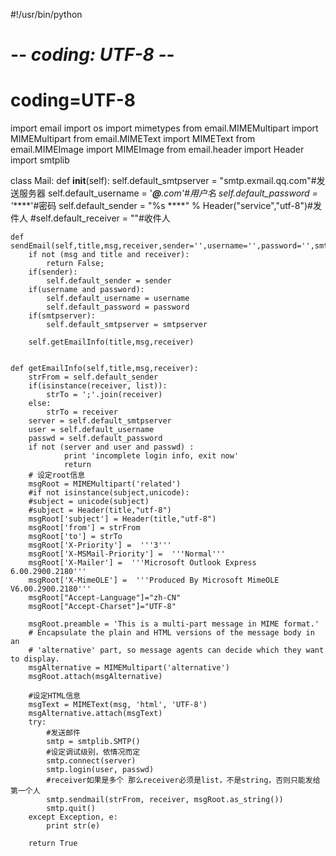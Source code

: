 #!/usr/bin/python
# -*- coding: UTF-8 -*-
# coding=UTF-8
import email
import os
import mimetypes
from email.MIMEMultipart import MIMEMultipart
from email.MIMEText import MIMEText
from email.MIMEImage import MIMEImage
from email.header import Header
import smtplib

class Mail:
    def __init__(self):
        self.default_smtpserver = "smtp.exmail.qq.com"#发送服务器
        self.default_username = '***@**.com'#用户名
        self.default_password = '*****'#密码
        self.default_sender = "%s ****" % Header("service","utf-8")#发件人
        #self.default_receiver = ""#收件人

    def sendEmail(self,title,msg,receiver,sender='',username='',password='',smtpserver=''):
        if not (msg and title and receiver):
            return False;
        if(sender):
            self.default_sender = sender
        if(username and password):
            self.default_username = username
            self.default_password = password
        if(smtpserver):
            self.default_smtpserver = smtpserver
            
        self.getEmailInfo(title,msg,receiver)
            

    def getEmailInfo(self,title,msg,receiver):
        strFrom = self.default_sender
        if(isinstance(receiver, list)):
            strTo = ';'.join(receiver)
        else:
            strTo = receiver
        server = self.default_smtpserver
        user = self.default_username
        passwd = self.default_password
        if not (server and user and passwd) :
                print 'incomplete login info, exit now'
                return
        # 设定root信息
        msgRoot = MIMEMultipart('related')
        #if not isinstance(subject,unicode):
        #subject = unicode(subject)
        #subject = Header(title,"utf-8")
        msgRoot['subject'] = Header(title,"utf-8")
        msgRoot['from'] = strFrom
        msgRoot['to'] = strTo
        msgRoot['X-Priority'] =  '''3'''
        msgRoot['X-MSMail-Priority'] =  '''Normal'''
        msgRoot['X-Mailer'] =  '''Microsoft Outlook Express 6.00.2900.2180'''
        msgRoot['X-MimeOLE'] =  '''Produced By Microsoft MimeOLE V6.00.2900.2180'''
        msgRoot["Accept-Language"]="zh-CN"
        msgRoot["Accept-Charset"]="UTF-8"

        msgRoot.preamble = 'This is a multi-part message in MIME format.'
        # Encapsulate the plain and HTML versions of the message body in an
        # 'alternative' part, so message agents can decide which they want to display.
        msgAlternative = MIMEMultipart('alternative')
        msgRoot.attach(msgAlternative)

        #设定HTML信息
        msgText = MIMEText(msg, 'html', 'UTF-8')
        msgAlternative.attach(msgText)
        try:
            #发送邮件
            smtp = smtplib.SMTP()
            #设定调试级别，依情况而定
            smtp.connect(server)
            smtp.login(user, passwd)
            #receiver如果是多个 那么receiver必须是list，不是string，否则只能发给第一个人
            smtp.sendmail(strFrom, receiver, msgRoot.as_string())
            smtp.quit()
        except Exception, e:
            print str(e)

        return True





